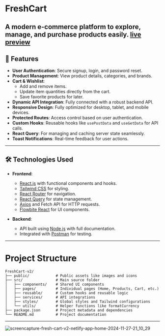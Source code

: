 # **FreshCart**
**A modern e-commerce platform to explore, manage, and purchase products easily.**
[live preview](https://fresh-cart-v2.netlify.app/)
---

## **🌟 Features**

- **User Authentication**: Secure signup, login, and password reset.
- **Product Management**: View product details, categories, and brands.
- **Cart & Wishlist**:
  - Add and remove items.
  - Update item quantities directly from the cart.
  - Save favorite products for later.
- **Dynamic API Integration**: Fully connected with a robust backend API.
- **Responsive Design**: Fully optimized for desktop, tablet, and mobile devices.
- **Protected Routes**: Access control based on user authentication.
- **Custom Hooks**: Reusable hooks like `usePostData` and `useGetData` for API calls.
- **React Query**: For managing and caching server state seamlessly.
- **Toast Notifications**: Real-time feedback for user actions.

---

## **🛠️ Technologies Used**

- **Frontend**:  
  - [React.js](https://reactjs.org/) with functional components and hooks.
  - [Tailwind CSS](https://tailwindcss.com/) for styling.
  - [React Router](https://reactrouter.com/) for navigation.
  - [React Query](https://tanstack.com/query/latest) for state management.
  - [Axios](https://axios-http.com/) and Fetch API for HTTP requests.
  - [Flowbite React](https://flowbite-react.com/) for UI components.

- **Backend**:  
  - API built using [Node.js](https://nodejs.org/) with full documentation.
  - Integrated with [Postman](https://www.postman.com/) for testing.

---

# **Project Structure**
```plaintext
FreshCart-v2/
├── public/            # Public assets like images and icons
├── src/               # Main source folder
│   ├── components/    # Shared UI components
│   ├── pages/         # Individual pages (Home, Products, Cart, etc.)
│   ├── reusable/      # Custom hooks and reusable logic
│   ├── services/      # API integrations
│   ├── styles/        # Global styles and Tailwind configurations
│   └── utils/         # Helper functions like formatCurrency
├── package.json       # Project metadata and dependencies
└── README.md          # Project documentation
```
---

![screencapture-fresh-cart-v2-netlify-app-home-2024-11-27-21_10_29](https://github.com/user-attachments/assets/bee4c857-a079-45e4-86f9-c2f66ba1134e)

